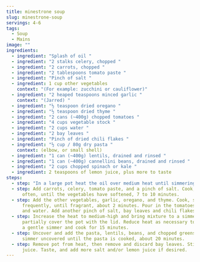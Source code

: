 ```yaml
---
title: minestrone soup
slug: minestrone-soup
servings: 4-6
tags:
  - Soup
  - Mains
image: ""
ingredients:
  - ingredient: "Splash of oil "
  - ingredient: "2 stalks celery, chopped "
  - ingredient: "2 carrots, chopped "
  - ingredient: "2 tablespoons tomato paste "
  - ingredient: "Pinch of salt "
  - ingredient: 1 cup other vegetables
    context: "(For example: zucchini or cauliflower)"
  - ingredient: "2 heaped teaspoons minced garlic "
    context: "(Jarred) "
  - ingredient: "½ teaspoon dried oregano "
  - ingredient: "½ teaspoon dried thyme "
  - ingredient: "2 cans (~400g) chopped tomatoes "
  - ingredient: "4 cups vegetable stock "
  - ingredient: "2 cups water "
  - ingredient: "2 bay leaves "
  - ingredient: "Pinch of dried chili flakes "
  - ingredient: "½ cup / 80g dry pasta "
    context: (elbow, or small shell)
  - ingredient: "1 can (~400g) lentils, drained and rinsed "
  - ingredient: "1 can (~400g) cannellini beans, drained and rinsed "
  - ingredient: "2 cups chopped spinach or kale "
  - ingredient: 2 teaspoons of lemon juice, plus more to taste
steps:
  - step: "In a large pot heat the oil over medium heat until simmering. "
  - step: Add carrots, celery, tomato paste, and a pinch of salt. Cook, stirring
      often, until the vegetables have softened, 7 to 10 minutes.
  - step: Add the other vegetables, garlic, oregano, and thyme. Cook, stirring
      frequently, until fragrant, about 2 minutes. Pour in the tomatoes, stock,
      and water. Add another pinch of salt, bay leaves and chili flakes.
  - step: Increase the heat to medium-high and bring mixture to a simmer, then
      partially cover the pot with the lid. Reduce heat as necessary to maintain
      a gentle simmer and cook for 15 minutes.
  - step: Uncover and add the pasta, lentils, beans, and chopped greens. Continue to
      simmer uncovered until the pasta is cooked, about 20 minutes.
  - step: Remove pot from heat, then remove and discard bay leaves. Stir in lemon
      juice. Taste, and add more salt and/or lemon juice if desired.
---
```

